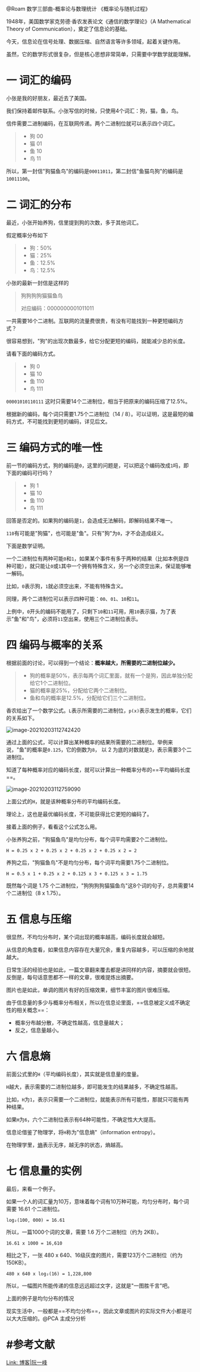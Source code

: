 @Roam 数学三部曲-概率论与数理统计 《概率论与随机过程》



1948年，美国数学家克劳德·香农发表论文《通信的数学理论》（A Mathematical Theory of Communication），奠定了信息论的基础。

今天，信息论在信号处理、数据压缩、自然语言等许多领域，起着关键作用。

虽然，它的数学形式很复杂，但是核心思想非常简单，只需要中学数学就能理解。



# 一 词汇的编码

小张是我的好朋友，最近去了美国。

我们保持着邮件联系。小张写信的时候，只使用4个词汇：狗，猫，鱼，鸟。



信件需要二进制编码，在互联网传递。两个二进制位就可以表示四个词汇。

> - 狗 00
> - 猫 01
> - 鱼 10
> - 鸟 11

所以，第一封信"狗猫鱼鸟"的编码是`00011011`，第二封信"鱼猫鸟狗"的编码是`10011100`。



# 二 词汇的分布

最近，小张开始养狗，信里提到狗的次数，多于其他词汇。

假定概率分布如下

> - 狗：50%
> - 猫：25%
> - 鱼：12.5%
> - 鸟：12.5%



小张的最新一封信是这样的

> 狗狗狗狗猫猫鱼鸟
>
> 对应编码：0000000001011011

一共需要16个二进制。互联网的流量费很贵，有没有可能找到一种更短编码方式？



很容易想到，"狗"的出现次数最多，给它分配更短的编码，就能减少总的长度。

请看下面的编码方式。

> - 狗 0
> - 猫 10
> - 鱼 110
> - 鸟 111

`00001010110111` 这时只需要14个二进制位，相当于把原来的编码压缩了12.5%。

根据新的编码，每个词只需要1.75个二进制位（14 / 8）。可以证明，这是最短的编码方式，不可能找到更短的编码，详见后文。



# 三 编码方式的唯一性

前一节的编码方式，狗的编码是`0`，这里的问题是，可以把这个编码改成`1`吗，即下面的编码可行吗？

> - 狗 1
> - 猫 10
> - 鱼 110
> - 鸟 111

回答是否定的。如果狗的编码是`1`，会造成无法解码，即解码结果不唯一。

`110`有可能是"狗猫"，也可能是"鱼"。只有"狗"为`0`，才不会造成歧义。



下面是数学证明。

一个二进制位有两种可能`0`和`1`，如果某个事件有多于两种的结果（比如本例是四种可能），就只能让`0`或`1`其中一个拥有特殊含义，另一个必须空出来，保证能够唯一解码。

比如，`0`表示狗，`1`就必须空出来，不能有特殊含义。



同理，两个二进制位可以表示四种可能：`00`、`01`、`10`和`11`。

上例中，`0`开头的编码不能用了，只剩下`10`和`11`可用，用`10`表示猫，为了表示"鱼"和"鸟"，必须将`11`空出来，使用三个二进制位表示。





# 四 编码与概率的关系

根据前面的讨论，可以得到一个结论：**概率越大，所需要的二进制位越少。**

> - 狗的概率是50%，表示每两个词汇里面，就有一个是狗，因此单独分配给它1个二进制位。
> - 猫的概率是25%，分配给它两个二进制位。
> - 鱼和鸟的概率是12.5%，分配给它们三个二进制位。



香农给出了一个数学公式。`L`表示所需要的二进制位，`p(x)`表示发生的概率，它们的关系如下。

![image-20210203112742420](https://cdn.jsdelivr.net/gh/DaiDuncan/PicUploader/img/20210203112742.png)

通过上面的公式，可以计算出某种概率的结果所需要的二进制位。举例来说，"鱼"的概率是`0.125`，它的倒数为`8`， 以 2 为底的对数就是`3`，表示需要3个二进制位。

知道了每种概率对应的编码长度，就可以计算出一种概率分布的==平均编码长度==。

![image-20210203112759090](https://cdn.jsdelivr.net/gh/DaiDuncan/PicUploader/img/20210203112759.png)

上面公式的`H`，就是该种概率分布的平均编码长度。

理论上，这也是最优编码长度，不可能获得比它更短的编码了。



接着上面的例子，看看这个公式怎么用。

小张养狗之前，"狗猫鱼鸟"是均匀分布，每个词平均需要2个二进制位。

`H = 0.25 x 2 + 0.25 x 2 + 0.25 x 2 + 0.25 x 2 = 2`

养狗之后，"狗猫鱼鸟"不是均匀分布，每个词平均需要1.75个二进制位。

`H = 0.5 x 1 + 0.25 x 2 + 0.125 x 3 + 0.125 x 3 = 1.75`

既然每个词是 1.75 个二进制位，"狗狗狗狗猫猫鱼鸟"这8个词的句子，总共需要14个二进制位（8 x 1.75）。





# 五 信息与压缩

很显然，不均匀分布时，某个词出现的概率越高，编码长度就会越短。



从信息的角度看，如果信息内容存在大量冗余，重复内容越多，可以压缩的余地就越大。

日常生活的经验也是如此，一篇文章翻来覆去都是讲同样的内容，摘要就会很短。反倒是，每句话意思都不一样的文章，很难提炼出摘要。



图片也是如此，单调的图片有好的压缩效果，细节丰富的图片很难压缩。

由于信息量的多少与概率分布相关，所以在信息论里面，==信息被定义成不确定性的相关概念==：

- 概率分布越分散，不确定性越高，信息量越大；
- 反之，信息量越小。



# 六 信息熵

前面公式里的`H`（平均编码长度），其实就是信息量的度量。

`H`越大，表示需要的二进制位越多，即可能发生的结果越多，不确定性越高。



比如，`H`为`1`，表示只需要一个二进制位，就能表示所有可能性，那就只可能有两种结果。

如果`H`为`6`，六个二进制位表示有64种可能性，不确定性大大提高。



信息论借鉴了物理学，将`H`称为"信息熵"（information entropy）。

在物理学里，[熵](http://www.ruanyifeng.com/blog/2013/04/entropy.html)表示无序，越无序的状态，熵越高。





# 七 信息量的实例

最后，来看一个例子。

如果一个人的词汇量为10万，意味着每个词有10万种可能，均匀分布时，每个词需要 16.61 个二进制位。

`log₂(100, 000) = 16.61`



所以，一篇1000个词的文章，需要 1.6 万个二进制位（约为 2KB）。

`16.61 x 1000 = 16,610`



相比之下，一张 480 x 640、16级灰度的图片，需要123万个二进制位（约为 150KB）。

`480 x 640 x log₂(16) = 1,228,800`



所以，一幅图片所能传递的信息远远超过文字，这就是"一图胜千言"吧。

上面的例子是均匀分布的情况



现实生活中，一般都是==不均匀分布==，因此文章或图片的实际文件大小都是可以大大压缩的。@PCA 主成分分析



# #参考文献

[Link: 博客|阮一峰](http://www.ruanyifeng.com/blog/2019/08/information-theory.html)